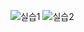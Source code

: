 ![실습1](https://user-images.githubusercontent.com/112993586/192679395-c7f0c8ed-73c2-4457-9c04-a5f381eb82b1.PNG)
![실습2](https://user-images.githubusercontent.com/112993586/192679416-749fdafc-fe4f-44e1-8af8-35137b589840.PNG)
